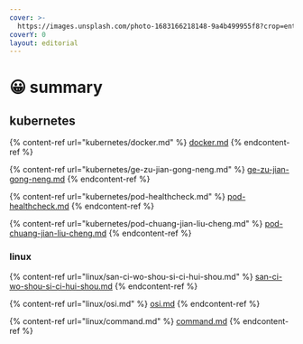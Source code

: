 ```yaml
---
cover: >-
  https://images.unsplash.com/photo-1683166218148-9a4b499955f8?crop=entropy&cs=srgb&fm=jpg&ixid=M3wxOTcwMjR8MHwxfHJhbmRvbXx8fHx8fHx8fDE2ODY1NjMwNDV8&ixlib=rb-4.0.3&q=85
coverY: 0
layout: editorial
---
```


# 😀 summary

## kubernetes

{% content-ref url="kubernetes/docker.md" %}
[docker.md](kubernetes/docker.md)
{% endcontent-ref %}

{% content-ref url="kubernetes/ge-zu-jian-gong-neng.md" %}
[ge-zu-jian-gong-neng.md](kubernetes/ge-zu-jian-gong-neng.md)
{% endcontent-ref %}

{% content-ref url="kubernetes/pod-healthcheck.md" %}
[pod-healthcheck.md](kubernetes/pod-healthcheck.md)
{% endcontent-ref %}

{% content-ref url="kubernetes/pod-chuang-jian-liu-cheng.md" %}
[pod-chuang-jian-liu-cheng.md](kubernetes/pod-chuang-jian-liu-cheng.md)
{% endcontent-ref %}

### linux

{% content-ref url="linux/san-ci-wo-shou-si-ci-hui-shou.md" %}
[san-ci-wo-shou-si-ci-hui-shou.md](linux/san-ci-wo-shou-si-ci-hui-shou.md)
{% endcontent-ref %}

{% content-ref url="linux/osi.md" %}
[osi.md](linux/osi.md)
{% endcontent-ref %}

{% content-ref url="linux/command.md" %}
[command.md](linux/command.md)
{% endcontent-ref %}
